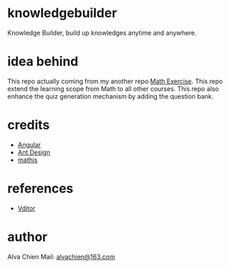 # knowledgebuilder
Knowledge Builder, build up knowledges anytime and anywhere.

# idea behind
This repo actually coming from my another repo [Math Exercise](https://github.com/alvachien/mathexercise).
This repo extend the learning scope from Math to all other courses.
This repo also enhance the quiz generation mechanism by adding the question bank.

# credits
- [Angular](https://angular.io)
- [Ant Design](https://ng.ant.design)
- [mathjs](https://mathjs.org)

# references
- [Vditor](https://github.com/b3log/vditor)

# author
Alva Chien
Mail: alvachien@163.com
